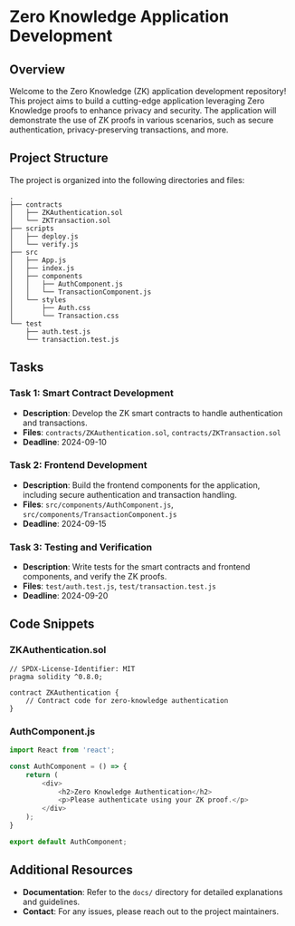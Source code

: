
# Zero Knowledge Application Development

## Overview

Welcome to the Zero Knowledge (ZK) application development repository! This project aims to build a cutting-edge application leveraging Zero Knowledge proofs to enhance privacy and security. The application will demonstrate the use of ZK proofs in various scenarios, such as secure authentication, privacy-preserving transactions, and more.

## Project Structure

The project is organized into the following directories and files:

```plaintext
.
├── contracts
│   ├── ZKAuthentication.sol
│   └── ZKTransaction.sol
├── scripts
│   ├── deploy.js
│   └── verify.js
├── src
│   ├── App.js
│   ├── index.js
│   ├── components
│   │   ├── AuthComponent.js
│   │   └── TransactionComponent.js
│   └── styles
│       ├── Auth.css
│       └── Transaction.css
└── test
    ├── auth.test.js
    └── transaction.test.js
```

## Tasks

### Task 1: Smart Contract Development
- **Description**: Develop the ZK smart contracts to handle authentication and transactions.
- **Files**: `contracts/ZKAuthentication.sol`, `contracts/ZKTransaction.sol`
- **Deadline**: 2024-09-10

### Task 2: Frontend Development
- **Description**: Build the frontend components for the application, including secure authentication and transaction handling.
- **Files**: `src/components/AuthComponent.js`, `src/components/TransactionComponent.js`
- **Deadline**: 2024-09-15

### Task 3: Testing and Verification
- **Description**: Write tests for the smart contracts and frontend components, and verify the ZK proofs.
- **Files**: `test/auth.test.js`, `test/transaction.test.js`
- **Deadline**: 2024-09-20

## Code Snippets

### ZKAuthentication.sol
```solidity
// SPDX-License-Identifier: MIT
pragma solidity ^0.8.0;

contract ZKAuthentication {
    // Contract code for zero-knowledge authentication
}
```

### AuthComponent.js
```javascript
import React from 'react';

const AuthComponent = () => {
    return (
        <div>
            <h2>Zero Knowledge Authentication</h2>
            <p>Please authenticate using your ZK proof.</p>
        </div>
    );
}

export default AuthComponent;
```

## Additional Resources

- **Documentation**: Refer to the `docs/` directory for detailed explanations and guidelines.
- **Contact**: For any issues, please reach out to the project maintainers.

